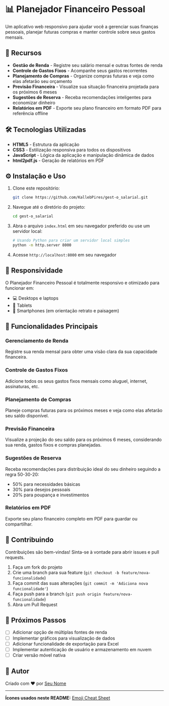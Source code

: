 # 📊 Planejador Financeiro Pessoal

Um aplicativo web responsivo para ajudar você a gerenciar suas finanças pessoais, planejar futuras compras e manter controle sobre seus gastos mensais.

## 🌟 Recursos

- **Gestão de Renda** - Registre seu salário mensal e outras fontes de renda
- **Controle de Gastos Fixos** - Acompanhe seus gastos recorrentes
- **Planejamento de Compras** - Organize compras futuras e veja como elas afetarão seu orçamento
- **Previsão Financeira** - Visualize sua situação financeira projetada para os próximos 6 meses
- **Sugestões de Reserva** - Receba recomendações inteligentes para economizar dinheiro
- **Relatórios em PDF** - Exporte seu plano financeiro em formato PDF para referência offline

## 🛠️ Tecnologias Utilizadas

- **HTML5** - Estrutura da aplicação
- **CSS3** - Estilização responsiva para todos os dispositivos
- **JavaScript** - Lógica da aplicação e manipulação dinâmica de dados
- **html2pdf.js** - Geração de relatórios em PDF

## ⚙️ Instalação e Uso

1. Clone este repositório:
   ```bash
   git clone https://github.com/KallebPires/gest-o_salarial.git
   ```

2. Navegue até o diretório do projeto:
   ```bash
   cd gest-o_salarial
   ```

3. Abra o arquivo `index.html` em seu navegador preferido ou use um servidor local:
   ```bash
   # Usando Python para criar um servidor local simples
   python -m http.server 8000
   ```

4. Acesse `http://localhost:8000` em seu navegador

## 📱 Responsividade

O Planejador Financeiro Pessoal é totalmente responsivo e otimizado para funcionar em:

- 💻 Desktops e laptops
- 📱 Tablets
- 📱 Smartphones (em orientação retrato e paisagem)

## 🔮 Funcionalidades Principais

### Gerenciamento de Renda
Registre sua renda mensal para obter uma visão clara da sua capacidade financeira.

### Controle de Gastos Fixos
Adicione todos os seus gastos fixos mensais como aluguel, internet, assinaturas, etc.

### Planejamento de Compras
Planeje compras futuras para os próximos meses e veja como elas afetarão seu saldo disponível.

### Previsão Financeira
Visualize a projeção do seu saldo para os próximos 6 meses, considerando sua renda, gastos fixos e compras planejadas.

### Sugestões de Reserva
Receba recomendações para distribuição ideal do seu dinheiro seguindo a regra 50-30-20:
- 50% para necessidades básicas
- 30% para desejos pessoais
- 20% para poupança e investimentos

### Relatórios em PDF
Exporte seu plano financeiro completo em PDF para guardar ou compartilhar.

## 🤝 Contribuindo

Contribuições são bem-vindas! Sinta-se à vontade para abrir issues e pull requests.

1. Faça um fork do projeto
2. Crie uma branch para sua feature (`git checkout -b feature/nova-funcionalidade`)
3. Faça commit das suas alterações (`git commit -m 'Adiciona nova funcionalidade'`)
4. Faça push para a branch (`git push origin feature/nova-funcionalidade`)
5. Abra um Pull Request

## 📝 Próximos Passos

- [ ] Adicionar opção de múltiplas fontes de renda
- [ ] Implementar gráficos para visualização de dados
- [ ] Adicionar funcionalidade de exportação para Excel
- [ ] Implementar autenticação de usuário e armazenamento em nuvem
- [ ] Criar versão móvel nativa

## 👤 Autor

Criado com ❤️ por [Seu Nome](https://github.com/seu-usuario)

---

**Ícones usados neste README:** [Emoji Cheat Sheet](https://github.com/ikatyang/emoji-cheat-sheet)
